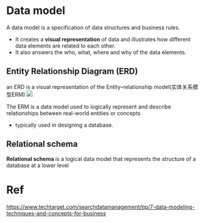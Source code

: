 # Data model
A data model is a specification of data structures and business rules.
- It creates a **visual representation** of data and illustrates how different data elements are related to each other.
- It also answers the who, what, where and why of the data elements.

## Entity Relationship Diagram (ERD)
an ERD is a visual representation of the Entity–relationship model(实体关系模型ERM) 
![](https://cdn.ttgtmedia.com/rms/onlineimages/sample_er_data_model-f.jpg)

The ERM is a data model used to logically represent and describe relationships between real-world entities or concepts
- typically used in designing a database.


## Relational schema
**Relational schema** is a logical data model that represents the structure of a database at a lower level




# Ref
https://www.techtarget.com/searchdatamanagement/tip/7-data-modeling-techniques-and-concepts-for-business
